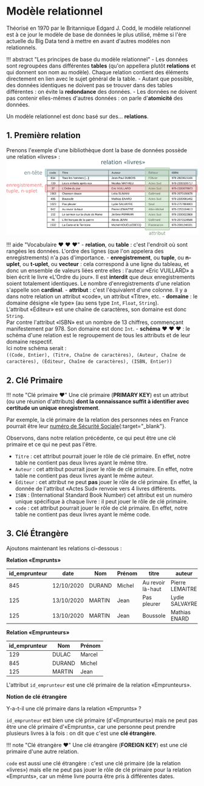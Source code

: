#  Modèle relationnel


Théorisé en 1970 par le Britannique Edgard J. Codd, 
le modèle relationnel est à ce jour le modèle de base de données le plus utilisé, même si l'ère actuelle du Big Data tend à mettre en avant d'autres modèles non relationnels.


!!! abstract "Les principes de base du modèle relationnel"
    - Les données sont regroupées dans différentes **tables** (qu'on appellera plutôt **relations** et qui donnent son nom au modèle). Chaque relation contient des éléments directement en lien avec le sujet général de la table.
    - Autant que possible, des données identiques ne doivent pas se trouver dans des tables différentes : on évite la **redondance** des données.
    - Les données ne doivent pas contenir elles-mêmes d'autres données : on parle d'**atomicité** des données.



Un modèle relationnel est donc basé sur des... **relations**.

## 1. Première relation

Prenons l'exemple d'une bibliothèque dont la base de données possède une relation «livres» :
![](data/rel_livres.png
)

!!! aide "Vocabulaire :heart: :heart: :heart:"
    - **relation**, ou **table** : c'est l'endroit où sont rangées les données. L'ordre des lignes (que l'on appelera des enregistrements) n'a pas d'importance.
    - **enregistrement**, ou **tuple**, ou **n-uplet**, ou **t-uplet**, ou **vecteur** : cela correspond à une ligne du tableau, et donc un ensemble de valeurs liées entre elles : l'auteur «Eric VUILLARD» a bien écrit le livre «L'Ordre du jour». 
    Il est **interdit** que deux enregistrements soient totalement identiques. 
    Le nombre d'enregistrements d'une relation s'appelle son **cardinal**.
    - **attribut** : c'est l'équivalent d'une colonne. Il y a dans notre relation un attribut «code», un attribut «Titre», etc.
    - **domaine** : le domaine désigne «le type» (au sens type ```Int```, ```Float```, ```String```).      
    L'attribut «Éditeur» est une chaîne de caractères, son domaine est donc ```String```.  
    Par contre l'attribut «ISBN» est un nombre de 13 chiffres, commençant manifestement par 978. Son domaine est donc ```Int```.
    - **schéma** :heart: :heart: :heart: : le schéma d'une relation est le regroupement de tous les attributs et de leur domaine respectif.  
    Ici notre schéma serait :  
    ```((Code, Entier), (Titre, Chaîne de caractères), (Auteur, Chaîne de caractères), (Éditeur, Chaîne de caractères), (ISBN, Entier))``` 



## 2. Clé Primaire

!!! note "Clé primaire :heart:"
    Une clé primaire (**PRIMARY KEY**) est un attribut (ou une réunion d'attributs) **dont la connaissance suffit à identifier avec certitude un unique enregistrement**.

Par exemple, la clé primaire de la relation des personnes nées en France pourrait être leur [numéro de Sécurité Sociale](https://fr.wikipedia.org/wiki/Num%C3%A9ro_de_s%C3%A9curit%C3%A9_sociale_en_France){:target="_blank"}.


 Observons, dans notre relation précédente, ce qui peut être une clé primaire et ce qui ne peut pas l'être.

- `Titre` : cet attribut pourrait jouer le rôle de clé primaire. En effet, notre table ne contient pas deux livres ayant le même titre.
- `Auteur` : cet attribut pourrait jouer le rôle de clé primaire. En effet, notre table ne contient pas deux livres ayant le même auteur.
- `Éditeur` : cet attribut ne peut **pas** jouer le rôle de clé primaire. En effet, la donnée de l'attribut «Actes Sud» renvoie vers 4 livres différents.
- `ISBN` : (International Standard Book Number) cet attribut est un numéro unique spécifique à chaque livre : il peut jouer le rôle de clé primaire.
- `code` : cet attribut pourrait jouer le rôle de clé primaire. En effet, notre table ne contient pas deux livres ayant le même code.


## 3. Clé Étrangère

Ajoutons maintenant les relations ci-dessous :

 **Relation «Emprunts»** 

| id_emprunteur | date       | Nom    | Prénom | titre             | auteur          | code |
|---------------|------------|--------|--------|-------------------|-----------------|------|
| 845           | 12/10/2020 | DURAND | Michel | Au revoir là-haut | Pierre LEMAITRE | 942  |
| 125           | 13/10/2020 | MARTIN | Jean   | Pas pleurer       | Lydie SALVAYRE  | 1023 |
| 125           | 13/10/2020 | MARTIN | Jean   | Boussole          | Mathias ENARD   | 486  |

 **Relation «Emprunteurs»** 

| id_emprunteur | Nom    | Prénom | 
|---------------|--------|--------|
| 129           | DULAC | Marcel  | 
| 845           | DURAND | Michel |
| 125           | MARTIN | Jean   |

L'attribut `id_emprunteur` est une clé primaire de la relation «Emprunteurs».


**Notion de clé étrangère** 

Y-a-t-il une clé primaire dans la relation «Emprunts» ? 

`id_emprunteur` est bien une clé primaire (d'«Emprunteurs») mais ne peut pas être une clé primaire d'«Emprunts», car une personne peut prendre plusieurs livres à la fois : on dit que c'est une **clé étrangère**. 

!!! note "Clé étrangère :heart:"
    Une clé étrangère (**FOREIGN KEY**) est une clé primaire d'une autre relation.

`code` est aussi une clé étrangère : c'est une clé primaire (de la relation «livres») mais elle ne peut pas jouer le rôle de clé primaire pour la relation «Emprunts», car un même livre pourra être pris à différentes dates.
